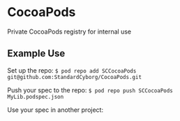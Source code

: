 # CocoaPods
Private CocoaPods registry for internal use

## Example Use

Set up the repo:
`$ pod repo add SCCocoaPods git@github.com:StandardCyborg/CocoaPods.git`

Push your spec to the repo:
`$ pod repo push SCCocoaPods MyLib.podspec.json`

Use your spec in another project:



